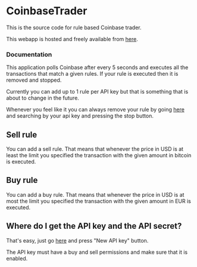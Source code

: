 CoinbaseTrader
===============

This is the source code for rule based Coinbase trader. 

This webapp is hosted and freely available from [here](http://coinbasetraders.com).

### Documentation
This application polls Coinbase after every 5 seconds and executes all the transactions that match a given rules.
If your rule is executed then it is removed and stopped.

Currently you can add up to 1 rule per API key but that is something that is about to change in the future.

Whenever you feel like it you can always remove your rule 
by going [here](http://coinbasetraders.com/#/existing/) and 
searching by your api key and pressing the stop button.

Sell rule
---------------------
You can add a sell rule. 
That means that whenever the price in USD is at least the limit you specified the transaction 
with the given amount in bitcoin is executed.

Buy rule
---------------------
You can add a buy rule. 
That means that whenever the price in USD is at most the limit you specified the transaction 
with the given amount in EUR is executed. 


Where do I get the API key and the API secret?
---------------------
That's easy, just go [here](https://www.coinbase.com/settings/api) and press "New API key" button.

The API key must have a buy and sell permissions and make sure that it is enabled.
